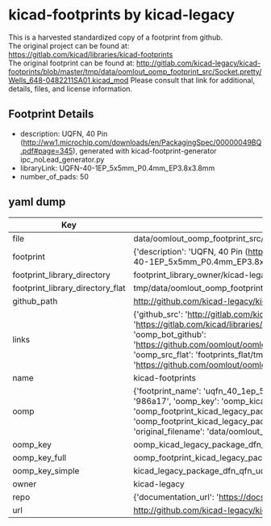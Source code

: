 # kicad-footprints by kicad-legacy  
This is a harvested standardized copy of a footprint from github.  
The original project can be found at:  
https://gitlab.com/kicad/libraries/kicad-footprints  
The original footprint can be found at:
http://gitlab.com/kicad-legacy/kicad-footprints/blob/master/tmp/data/oomlout_oomp_footprint_src/Socket.pretty/Wells_648-0482211SA01.kicad_mod
Please consult that link for additional, details, files, and license information.  
## Footprint Details
* description: UQFN, 40 Pin (http://ww1.microchip.com/downloads/en/PackagingSpec/00000049BQ.pdf#page=345), generated with kicad-footprint-generator ipc_noLead_generator.py  
* libraryLink: UQFN-40-1EP_5x5mm_P0.4mm_EP3.8x3.8mm  
* number_of_pads: 50  
## yaml dump  
| Key | Value |  
| --- | --- |  
| file | data/oomlout_oomp_footprint_src/kicad-footprints/Package_DFN_QFN.pretty/UQFN-40-1EP_5x5mm_P0.4mm_EP3.8x3.8mm.kicad_mod |  
| footprint | {'description': 'UQFN, 40 Pin (http://ww1.microchip.com/downloads/en/PackagingSpec/00000049BQ.pdf#page=345), generated with kicad-footprint-generator ipc_noLead_generator.py', 'libraryLink': 'UQFN-40-1EP_5x5mm_P0.4mm_EP3.8x3.8mm', 'number_of_pads': 50} |  
| footprint_library_directory | footprint_library_owner/kicad-legacy_kicad-footprints |  
| footprint_library_directory_flat | tmp/data/oomlout_oomp_footprint_src/footprints_flat/kicad_legacy_package_dfn_qfn_uqfn_40_1ep_5x5mm_p0_4mm_ep3_8x3_8mm/working |  
| github_path | http://github.com/kicad-legacy/kicad-footprints/blob/master/tmp/data/oomlout_oomp_footprint_src/Package_DFN_QFN.pretty/UQFN-40-1EP_5x5mm_P0.4mm_EP3.8x3.8mm.kicad_mod |  
| links | {'github_src': 'http://gitlab.com/kicad-legacy/kicad-footprints/blob/master/tmp/data/oomlout_oomp_footprint_src/Socket.pretty/Wells_648-0482211SA01.kicad_mod', 'github_src_repo': 'https://gitlab.com/kicad/libraries/kicad-footprints', 'oomp_bot': 'tmp/data/oomlout_oomp_footprint_src/footprints/kicad_legacy_package_dfn_qfn_uqfn_40_1ep_5x5mm_p0_4mm_ep3_8x3_8mm/working', 'oomp_bot_github': 'https://github.com/oomlout/oomlout_oomp_footprint_bot/tree/main/tmp/data/oomlout_oomp_footprint_src/footprints/kicad_legacy_package_dfn_qfn_uqfn_40_1ep_5x5mm_p0_4mm_ep3_8x3_8mm/working', 'oomp_src_flat': 'footprints_flat/tmp/data/oomlout_oomp_footprint_src/footprints_flat/kicad_legacy_package_dfn_qfn_uqfn_40_1ep_5x5mm_p0_4mm_ep3_8x3_8mm/working', 'oomp_src_flat_github': 'https://github.com/oomlout/oomlout_oomp_footprint_src/tree/main/tmp/data/oomlout_oomp_footprint_src/footprints_flat/kicad_legacy_package_dfn_qfn_uqfn_40_1ep_5x5mm_p0_4mm_ep3_8x3_8mm/working'} |  
| name | kicad-footprints |  
| oomp | {'footprint_name': 'uqfn_40_1ep_5x5mm_p0_4mm_ep3_8x3_8mm', 'library_name': 'package_dfn_qfn', 'md5': '986a1707143d483464e6f1ecc1998dde', 'md5_10': '986a170714', 'md5_5': '986a1', 'md5_6': '986a17', 'oomp_key': 'oomp_kicad_legacy_package_dfn_qfn_uqfn_40_1ep_5x5mm_p0_4mm_ep3_8x3_8mm', 'oomp_key_extra': 'oomp_footprint_kicad_legacy_package_dfn_qfn_uqfn_40_1ep_5x5mm_p0_4mm_ep3_8x3_8mm', 'oomp_key_full': 'oomp_footprint_kicad_legacy_package_dfn_qfn_uqfn_40_1ep_5x5mm_p0_4mm_ep3_8x3_8mm_986a17', 'oomp_key_simple': 'kicad_legacy_package_dfn_qfn_uqfn_40_1ep_5x5mm_p0_4mm_ep3_8x3_8mm', 'original_filename': 'data/oomlout_oomp_footprint_src/kicad-footprints/Package_DFN_QFN.pretty/UQFN-40-1EP_5x5mm_P0.4mm_EP3.8x3.8mm.kicad_mod', 'owner_name': 'kicad_legacy'} |  
| oomp_key | oomp_kicad_legacy_package_dfn_qfn_uqfn_40_1ep_5x5mm_p0_4mm_ep3_8x3_8mm |  
| oomp_key_full | oomp_footprint_kicad_legacy_package_dfn_qfn_uqfn_40_1ep_5x5mm_p0_4mm_ep3_8x3_8mm |  
| oomp_key_simple | kicad_legacy_package_dfn_qfn_uqfn_40_1ep_5x5mm_p0_4mm_ep3_8x3_8mm |  
| owner | kicad-legacy |  
| repo | {'documentation_url': 'https://docs.github.com/rest/repos/repos#get-a-repository', 'message': 'Not Found'} |  
| url | http://github.com/kicad-legacy/kicad-footprints |  

